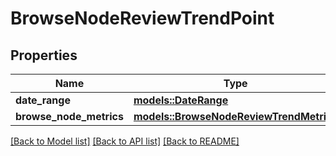 # BrowseNodeReviewTrendPoint

## Properties

Name | Type | Description | Notes
------------ | ------------- | ------------- | -------------
**date_range** | [**models::DateRange**](DateRange.md) |  | 
**browse_node_metrics** | [**models::BrowseNodeReviewTrendMetrics**](BrowseNodeReviewTrendMetrics.md) |  | 

[[Back to Model list]](../README.md#documentation-for-models) [[Back to API list]](../README.md#documentation-for-api-endpoints) [[Back to README]](../README.md)


